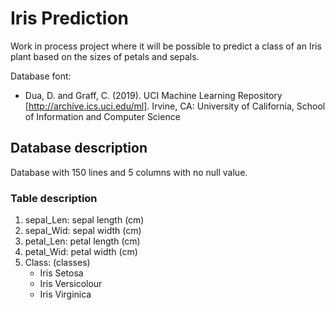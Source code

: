 # Iris Prediction

Work in process project where it will be possible to predict a class of an Iris plant based on the sizes of petals and sepals. 

Database font: 
- Dua, D. and Graff, C. (2019). UCI Machine Learning Repository [http://archive.ics.uci.edu/ml]. Irvine, CA: University of California, School of Information and Computer Science

## Database description

Database with 150 lines and 5 columns with no null value. 

### Table description
   1. sepal_Len: sepal length (cm)
   2. sepal_Wid: sepal width (cm)
   3. petal_Len: petal length (cm)
   4. petal_Wid: petal width (cm)
   5. Class: (classes)
      - Iris Setosa
      - Iris Versicolour
      - Iris Virginica

## 
